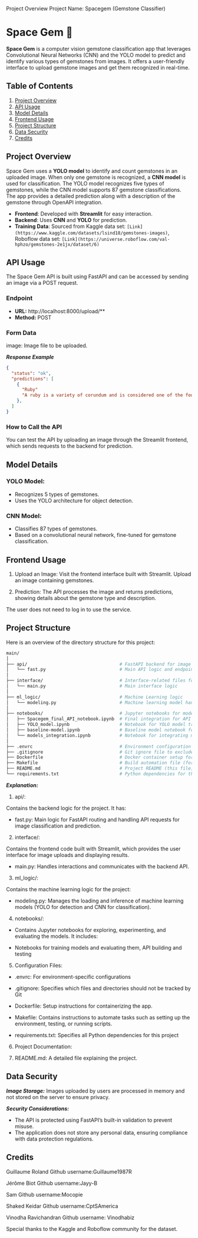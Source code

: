 Project Overview
Project Name: Spacegem (Gemstone Classifier)

# Space Gem 🚀
**Space Gem** is a computer vision gemstone classification app that leverages Convolutional Neural Networks (CNN) and the YOLO model to predict and identify various types of gemstones from images. It offers a user-friendly interface to upload gemstone images and get them recognized in real-time.


## Table of Contents

1. [Project Overview](#project-overview)
2. [API Usage](#api-usage)
3. [Model Details](#model-details)
4. [Frontend Usage](#frontend-usage)
5. [Project Structure](#project-structure)
6. [Data Security](#data-security)
7. [Credits](#credits)

## Project Overview

Space Gem uses a **YOLO model** to identify and count gemstones in an uploaded image. When only one gemstone is recognized, a **CNN model** is used for classification. The YOLO model recognizes five types of gemstones, while the CNN model supports 87 gemstone classifications. The app provides a detailed prediction along with a description of the gemstone through OpenAPI integration.

- **Frontend**: Developed with **Streamlit** for easy interaction.
- **Backend**: Uses **CNN** and **YOLO** for prediction.
- **Training Data**:
    Sourced from Kaggle data set: `[Link](https://www.kaggle.com/datasets/lsind18/gemstones-images)`, Roboflow data set: `[Link](https://universe.roboflow.com/val-hphzo/gemstones-2e1jx/dataset/6)`


## API Usage
The Space Gem API is built using FastAPI and can be accessed by sending an image via a POST request.

### Endpoint
- **URL:** http://localhost:8000/upload/**
- **Method:** POST

### Form Data
image: Image file to be uploaded.

***Response Example***
```json
{
  "status": "ok",
  "predictions": [
    {
      "Ruby"
      "A ruby is a variety of corundum and is considered one of the four precious stones."
    },
  ]
}
```

### How to Call the API
You can test the API by uploading an image through the Streamlit frontend, which sends requests to the backend for prediction.

## Model Details
### YOLO Model:
- Recognizes 5 types of gemstones.
- Uses the YOLO architecture for object detection.

### CNN Model:
- Classifies 87 types of gemstones.
- Based on a convolutional neural network, fine-tuned for gemstone classification.

## Frontend Usage
1. Upload an Image: Visit the frontend interface built with Streamlit. Upload an image containing gemstones.

2. Prediction: The API processes the image and returns predictions, showing details about the gemstone type and description.

The user does not need to log in to use the service.

## Project Structure
Here is an overview of the directory structure for this project:

``` bash
main/
│
├── api/                                   # FastAPI backend for image processing and prediction
│   └── fast.py                            # Main API logic and endpoints
│
├── interface/                             # Interface-related files for handling interactions
│   └── main.py                            # Main interface logic
│
├── ml_logic/                              # Machine Learning logic
│   └── modeling.py                        # Machine learning model handling and inference
│
├── notebooks/                             # Jupyter notebooks for model training and testing
│   ├── Spacegem_final_API_notebook.ipynb  # Final integration for API with models
│   ├── YOLO_model.ipynb                   # Notebook for YOLO model training and evaluation
│   ├── baseline-model.ipynb               # Baseline model notebook for initial experiments
│   └── models_integration.ipynb           # Notebook for integrating multiple models
│
├── .envrc                                 # Environment configuration file
├── .gitignore                             # Git ignore file to exclude unnecessary files
├── Dockerfile                             # Docker container setup for the project
├── Makefile                               # Build automation file (for setting up project tasks)
├── README.md                              # Project README (this file)
└── requirements.txt                       # Python dependencies for the project

```
***Explanation:***
1. api/:

Contains the backend logic for the project. It has:

- fast.py: Main logic for FastAPI routing and handling API requests for image classification and prediction.

2. interface/:

Contains the frontend code built with Streamlit, which provides the user interface for image uploads and displaying results.

- main.py: Handles interactions and communicates with the backend API.

3. ml_logic/:

Contains the machine learning logic for the project:

- modeling.py: Manages the loading and inference of machine learning models (YOLO for detection and CNN for classification).

4. notebooks/:

- Contains Jupyter notebooks for exploring, experimenting, and evaluating the models. It includes:

- Notebooks for training models and evaluating them, API building and testing

5. Configuration Files:

- .envrc: For environment-specific configurations

- .gitignore: Specifies which files and directories should not be tracked by Git

- Dockerfile: Setup instructions for containerizing the app.

- Makefile: Contains instructions to automate tasks such as setting up the environment, testing, or running scripts.

- requirements.txt: Specifies all Python dependencies for this project

6. Project Documentation:

7. README.md: A detailed file explaining the project.

## Data Security
***Image Storage:***
Images uploaded by users are processed in memory and not stored on the server to ensure privacy.

***Security Considerations:***
- The API is protected using FastAPI’s built-in validation to prevent misuse.
- The application does not store any personal data, ensuring compliance with data protection regulations.

## Credits
Guillaume Roland
Github username:Guillaume1987R

Jérôme Biot
Github username:Jayy-B

Sam
Github username:Mocopie

Shaked Keidar
Github username:CptSAmerica

Vinodha Ravichandran
Github username: Vinodhabiz

Special thanks to the Kaggle and Roboflow community for the dataset.
